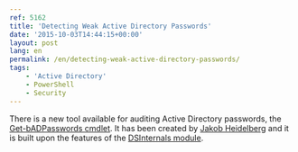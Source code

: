 ```yaml
---
ref: 5162
title: 'Detecting Weak Active Directory Passwords'
date: '2015-10-03T14:44:15+00:00'
layout: post
lang: en
permalink: /en/detecting-weak-active-directory-passwords/
tags:
    - 'Active Directory'
    - PowerShell
    - Security
---
```


There is a new tool available for auditing Active Directory passwords, the [Get-bADPasswords cmdlet](http://flemmingriis.com/get-badpasswords/). It has been created by [Jakob Heidelberg](https://twitter.com/JakobHeidelberg/) and it is built upon the features of the [DSInternals module](https://www.dsinternals.com/en/downloads/).